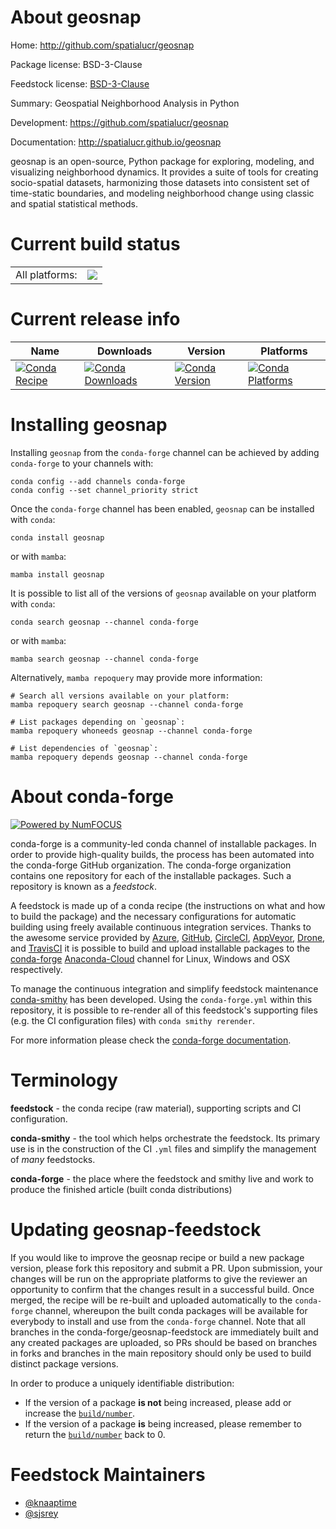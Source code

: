 About geosnap
=============

Home: http://github.com/spatialucr/geosnap

Package license: BSD-3-Clause

Feedstock license: [BSD-3-Clause](https://github.com/conda-forge/geosnap-feedstock/blob/main/LICENSE.txt)

Summary: Geospatial Neighborhood Analysis in Python

Development: https://github.com/spatialucr/geosnap

Documentation: http://spatialucr.github.io/geosnap

geosnap is an open-source, Python package for exploring, modeling, and visualizing neighborhood
dynamics. It provides a suite of tools for creating socio-spatial datasets, harmonizing those
datasets into consistent set of time-static boundaries, and modeling neighborhood change using
classic and spatial statistical methods.


Current build status
====================


<table><tr><td>All platforms:</td>
    <td>
      <a href="https://dev.azure.com/conda-forge/feedstock-builds/_build/latest?definitionId=8972&branchName=main">
        <img src="https://dev.azure.com/conda-forge/feedstock-builds/_apis/build/status/geosnap-feedstock?branchName=main">
      </a>
    </td>
  </tr>
</table>

Current release info
====================

| Name | Downloads | Version | Platforms |
| --- | --- | --- | --- |
| [![Conda Recipe](https://img.shields.io/badge/recipe-geosnap-green.svg)](https://anaconda.org/conda-forge/geosnap) | [![Conda Downloads](https://img.shields.io/conda/dn/conda-forge/geosnap.svg)](https://anaconda.org/conda-forge/geosnap) | [![Conda Version](https://img.shields.io/conda/vn/conda-forge/geosnap.svg)](https://anaconda.org/conda-forge/geosnap) | [![Conda Platforms](https://img.shields.io/conda/pn/conda-forge/geosnap.svg)](https://anaconda.org/conda-forge/geosnap) |

Installing geosnap
==================

Installing `geosnap` from the `conda-forge` channel can be achieved by adding `conda-forge` to your channels with:

```
conda config --add channels conda-forge
conda config --set channel_priority strict
```

Once the `conda-forge` channel has been enabled, `geosnap` can be installed with `conda`:

```
conda install geosnap
```

or with `mamba`:

```
mamba install geosnap
```

It is possible to list all of the versions of `geosnap` available on your platform with `conda`:

```
conda search geosnap --channel conda-forge
```

or with `mamba`:

```
mamba search geosnap --channel conda-forge
```

Alternatively, `mamba repoquery` may provide more information:

```
# Search all versions available on your platform:
mamba repoquery search geosnap --channel conda-forge

# List packages depending on `geosnap`:
mamba repoquery whoneeds geosnap --channel conda-forge

# List dependencies of `geosnap`:
mamba repoquery depends geosnap --channel conda-forge
```


About conda-forge
=================

[![Powered by
NumFOCUS](https://img.shields.io/badge/powered%20by-NumFOCUS-orange.svg?style=flat&colorA=E1523D&colorB=007D8A)](https://numfocus.org)

conda-forge is a community-led conda channel of installable packages.
In order to provide high-quality builds, the process has been automated into the
conda-forge GitHub organization. The conda-forge organization contains one repository
for each of the installable packages. Such a repository is known as a *feedstock*.

A feedstock is made up of a conda recipe (the instructions on what and how to build
the package) and the necessary configurations for automatic building using freely
available continuous integration services. Thanks to the awesome service provided by
[Azure](https://azure.microsoft.com/en-us/services/devops/), [GitHub](https://github.com/),
[CircleCI](https://circleci.com/), [AppVeyor](https://www.appveyor.com/),
[Drone](https://cloud.drone.io/welcome), and [TravisCI](https://travis-ci.com/)
it is possible to build and upload installable packages to the
[conda-forge](https://anaconda.org/conda-forge) [Anaconda-Cloud](https://anaconda.org/)
channel for Linux, Windows and OSX respectively.

To manage the continuous integration and simplify feedstock maintenance
[conda-smithy](https://github.com/conda-forge/conda-smithy) has been developed.
Using the ``conda-forge.yml`` within this repository, it is possible to re-render all of
this feedstock's supporting files (e.g. the CI configuration files) with ``conda smithy rerender``.

For more information please check the [conda-forge documentation](https://conda-forge.org/docs/).

Terminology
===========

**feedstock** - the conda recipe (raw material), supporting scripts and CI configuration.

**conda-smithy** - the tool which helps orchestrate the feedstock.
                   Its primary use is in the construction of the CI ``.yml`` files
                   and simplify the management of *many* feedstocks.

**conda-forge** - the place where the feedstock and smithy live and work to
                  produce the finished article (built conda distributions)


Updating geosnap-feedstock
==========================

If you would like to improve the geosnap recipe or build a new
package version, please fork this repository and submit a PR. Upon submission,
your changes will be run on the appropriate platforms to give the reviewer an
opportunity to confirm that the changes result in a successful build. Once
merged, the recipe will be re-built and uploaded automatically to the
`conda-forge` channel, whereupon the built conda packages will be available for
everybody to install and use from the `conda-forge` channel.
Note that all branches in the conda-forge/geosnap-feedstock are
immediately built and any created packages are uploaded, so PRs should be based
on branches in forks and branches in the main repository should only be used to
build distinct package versions.

In order to produce a uniquely identifiable distribution:
 * If the version of a package **is not** being increased, please add or increase
   the [``build/number``](https://docs.conda.io/projects/conda-build/en/latest/resources/define-metadata.html#build-number-and-string).
 * If the version of a package **is** being increased, please remember to return
   the [``build/number``](https://docs.conda.io/projects/conda-build/en/latest/resources/define-metadata.html#build-number-and-string)
   back to 0.

Feedstock Maintainers
=====================

* [@knaaptime](https://github.com/knaaptime/)
* [@sjsrey](https://github.com/sjsrey/)

